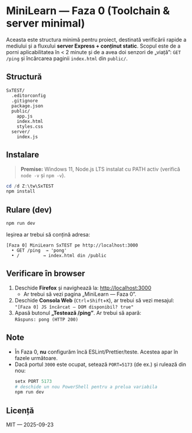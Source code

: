 # MiniLearn — Faza 0 (Toolchain & server minimal)

Aceasta este structura minimă pentru proiect, destinată verificării rapide a mediului și a fluxului
**server Express + conținut static**. Scopul este de a porni aplicabilitatea în < 2 minute și de a
avea doi senzori de „viață”: `GET /ping` și încărcarea paginii `index.html` din `public/`.

## Structură
```
SxTEST/
  .editorconfig
  .gitignore
  package.json
  public/
    app.js
    index.html
    styles.css
  server/
    index.js
```

## Instalare
> **Premise:** Windows 11, Node.js LTS instalat cu PATH activ (verifică `node -v` și `npm -v`).

```powershell
cd /d Z:\tw\SxTEST
npm install
```

## Rulare (dev)
```powershell
npm run dev
```
Ieșirea ar trebui să conțină adresa:
```
[Faza 0] MiniLearn SxTEST pe http://localhost:3000
  • GET /ping  → 'pong'
  • /         → index.html din /public
```

## Verificare în browser
1. Deschide **Firefox** și navighează la: <http://localhost:3000>  
   - Ar trebui să vezi pagina „MiniLearn — Faza 0”.
2. Deschide **Consola Web** (`Ctrl`+`Shift`+`K`), ar trebui să vezi mesajul:  
   `"[Faza 0] JS încărcat — DOM disponibil? true"`
3. Apasă butonul **„Testează /ping”**. Ar trebui să apară:  
   `Răspuns: pong (HTTP 200)`

## Note
- În Faza 0, **nu** configurăm încă ESLint/Prettier/teste. Acestea apar în fazele următoare.
- Dacă portul `3000` este ocupat, setează `PORT=5173` (de ex.) și rulează din nou:
  ```powershell
  setx PORT 5173
  # deschide un nou PowerShell pentru a prelua variabila
  npm run dev
  ```

## Licență
MIT — 2025-09-23
